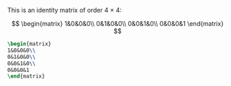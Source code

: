 This is an identity matrix of order 4 &times; 4:

$$
\begin{matrix}
1&0&0&0\\
0&1&0&0\\
0&0&1&0\\
0&0&0&1
\end{matrix}
$$

```tex
\begin{matrix}
1&0&0&0\\
0&1&0&0\\
0&0&1&0\\
0&0&0&1
\end{matrix}
```
